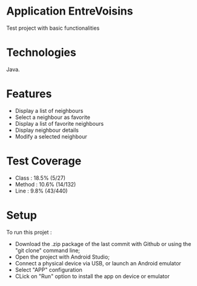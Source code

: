 # Application EntreVoisins
 Test project with basic functionalities
 
 # Technologies
 Java.
 
# Features
- Display a list of neighbours
- Select a neighbour as favorite
- Display a list of favorite neighbours
- Display neighbour details 
- Modify a selected neighbour 

# Test Coverage
- Class : 18.5% (5/27)
- Method : 10.6% (14/132)
- Line : 9.8% (43/440)

# Setup 
To run this projet :
* Download the .zip package of the last commit with Github or using the "git clone" command line;
* Open the project with Android Studio;
* Connect a physical device via USB, or launch an Android emulator
* Select "APP" configuration
* CLick on "Run" option to install the app on device or emulator 
